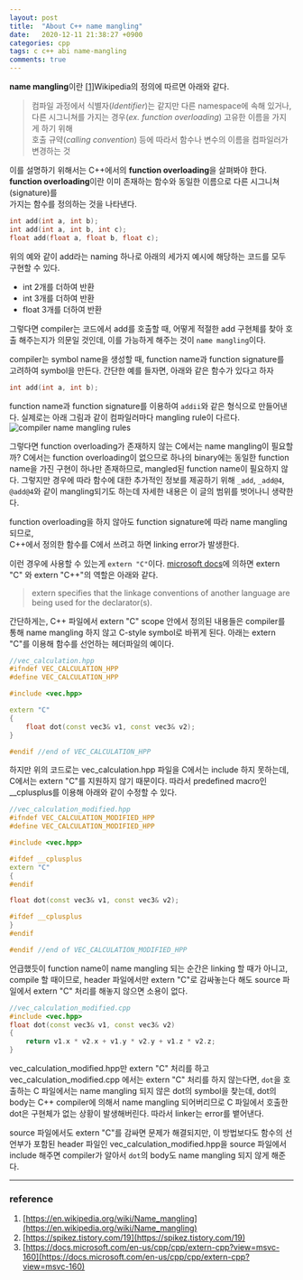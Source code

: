 ```yaml
---
layout: post
title:  "About C++ name mangling"
date:   2020-12-11 21:38:27 +0900
categories: cpp
tags: c c++ abi name-mangling
comments: true  
---
```


**name mangling**이란 [[1]](https://en.wikipedia.org/wiki/Name_mangling)Wikipedia의 정의에 따르면 아래와 같다.

> 컴파일 과정에서 식별자(*Identifier*)는 같지만 다른 namespace에 속해 있거나,   
> 다른 시그니쳐를 가지는 경우(*ex. function overloading*) 고유한 이름을 가지게 하기 위해  
> 호출 규약(*calling convention*) 등에 따라서 함수나 변수의 이름을 컴파일러가 변경하는 것

이를 설명하기 위해서는 C++에서의 **function overloading**을 살펴봐야 한다.
**function overloading**이란 이미 존재하는 함수와 동일한 이름으로 다른 시그니쳐(signature)를  
가지는 함수를 정의하는 것을 나타낸다.

```c++
int add(int a, int b);
int add(int a, int b, int c);
float add(float a, float b, float c);
```

위의 예와 같이 add라는 naming 하나로 아래의 세가지 예시에 해당하는 코드를 모두 구현할 수 있다.
* int 2개를 더하여 반환
* int 3개를 더하여 반환
* float 3개를 더하여 반환  

그렇다면 compiler는 코드에서 add를 호출할 때, 어떻게 적절한 add 구현체를 찾아 호출 해주는지가 의문일 것인데,
이를 가능하게 해주는 것이 `name mangling`이다.

compiler는 symbol name을 생성할 때, function name과 function signature를 고려하여 symbol을 만든다.
간단한 예를 들자면, 아래와 같은 함수가 있다고 하자
```c++
int add(int a, int b);
```
function name과 function signature를 이용하여 `addii`와 같은 형식으로 만들어낸다.
실제로는 아래 그림과 같이 컴파일러마다 mangling rule이 다르다.
![compiler name mangling rules](https://snowapril.github.io/assets/img/post_img/2020-12-11-mangling-rules.jpg)

그렇다면 function overloading가 존재하지 않는 C에서는 name mangling이 필요할까?
C에서는 function overloading이 없으므로 하나의 binary에는 동일한 function name을 가진 구현이 하나만 존재하므로,
mangled된 function name이 필요하지 않다. 그렇지만 경우에 따라 함수에 대한 추가적인 정보를 제공하기 위해 `_add`, `_add@4`, `@add@4`와 같이
mangling되기도 하는데 자세한 내용은 이 글의 범위를 벗어나니 생략한다.

function overloading을 하지 않아도 function signature에 따라 name mangling 되므로,  
C++에서 정의한 함수를 C에서 쓰려고 하면 linking error가 발생한다.   

이런 경우에 사용할 수 있는게 `extern "C"`이다. [microsoft docs](https://docs.microsoft.com/en-us/cpp/cpp/extern-cpp?view=msvc-160)에 의하면 extern "C" 와 extern "C++"의 역할은 아래와 같다.

> extern specifies that the linkage conventions of another language are being used for the declarator(s). 

간단하게는, C++ 파일에서 extern "C" scope 안에서 정의된 내용들은 compiler를 통해 name mangling 하지 않고 C-style symbol로 바뀌게 된다.
아래는 extern "C"를 이용해 함수를 선언하는 헤더파일의 예이다.

```c++
//vec_calculation.hpp
#ifndef VEC_CALCULATION_HPP
#define VEC_CALCULATION_HPP

#include <vec.hpp>

extern "C"
{
    float dot(const vec3& v1, const vec3& v2);
}

#endif //end of VEC_CALCULATION_HPP
```

하지만 위의 코드로는 vec_calculation.hpp 파일을 C에서는 include 하지 못하는데, C에서는 extern "C"를 지원하지 않기 때문이다.
따라서 predefined macro인 __cplusplus를 이용해 아래와 같이 수정할 수 있다.

```c++
//vec_calculation_modified.hpp
#ifndef VEC_CALCULATION_MODIFIED_HPP
#define VEC_CALCULATION_MODIFIED_HPP

#include <vec.hpp>

#ifdef __cplusplus
extern "C"
{
#endif

float dot(const vec3& v1, const vec3& v2);

#ifdef __cplusplus
}
#endif

#endif //end of VEC_CALCULATION_MODIFIED_HPP
```

언급했듯이 function name이 name mangling 되는 순간은 linking 할 때가 아니고, compile 할 때이므로, header 파일에서만 extern "C"로
감싸놓는다 해도 source 파일에서 extern "C" 처리를 해놓지 않으면 소용이 없다.

```c++
//vec_calculation_modified.cpp
#include <vec.hpp>
float dot(const vec3& v1, const vec3& v2)
{
    return v1.x * v2.x + v1.y * v2.y + v1.z * v2.z;
}
```

vec_calculation_modified.hpp만 extern "C" 처리를 하고 vec_calculation_modified.cpp 에서는 extern "C" 처리를 하지 않는다면,
`dot`을 호출하는 C 파일에서는 name mangling 되지 않은 dot의 symbol을 찾는데, dot의 body는 C++ compiler에 의해서 name mangling 되어버리므로
C 파일에서 호출한 dot은 구현체가 없는 상황이 발생해버린다. 따라서 linker는 error를 뱉어낸다.

source 파일에서도 extern "C"를 감싸면 문제가 해결되지만, 이 방법보다도 함수의 선언부가 포함된 header 파일인 vec_calculation_modified.hpp을
source 파일에서 include 해주면 compiler가 알아서 `dot`의 body도 name mangling 되지 않게 해준다.

---
### reference
1. [https://en.wikipedia.org/wiki/Name_mangling](https://en.wikipedia.org/wiki/Name_mangling)
2. [https://spikez.tistory.com/19](https://spikez.tistory.com/19)
3. [https://docs.microsoft.com/en-us/cpp/cpp/extern-cpp?view=msvc-160](https://docs.microsoft.com/en-us/cpp/cpp/extern-cpp?view=msvc-160)